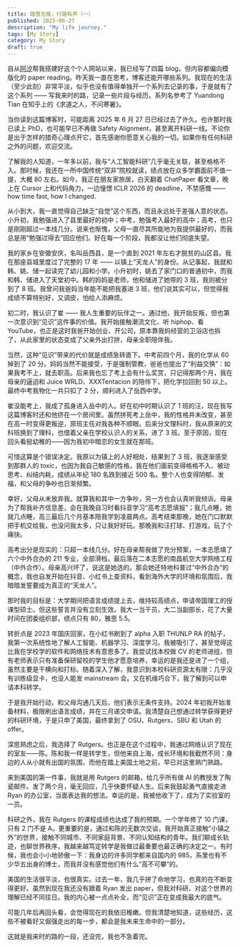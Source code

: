 ```yaml
---
title: 踏雪无痕，行路有声（一）
published: 2025-06-27
description: "My life journey."
tags: [My Story]
category: My Story
draft: true
---
```



自从[阿汐](https://axi404.top)帮我搭建好这个个人网站以来，我已经写了四篇 blog，但内容都偏向模版化的 paper reading。昨天我一直在思考，博客还能开哪些系列。我现在的生活（至少此刻）非常平淡，似乎也没有值得单独开一个系列去记录的事，于是就有了这个系列 —— 写我来时的路，记录一些片段与经历。系列名参考了 Yuandong Tian 在知乎上的《求道之人，不问寒暑》。

当你读到这篇博客时，可能距离 2025 年 6 月 27 日已经过去了许久。也许那时我已读上 PhD，也可能早已不再做 Safety Alignment，甚至离开科研一线。不论你是出于怎样的猎奇心理点开它，首先感谢你愿意关心我的一切。如果你有任何科研之外的问题，欢迎交流。

了解我的人知道，一年多以前，我与“人工智能科研”几乎毫无关联，甚至格格不入。那时候，我还在一所中国传统“双非”院校就读，绩点放在众多学霸面前不值一提，大概 80 左右。如今，我正在朋友家旅居，白天翻着 ChatPaper 看文章，晚上在 Cursor 上和代码角力，一边憧憬 ICLR 2026 的 deadline，不禁感慨 —— how time fast, how I changed.

从小到大，我一直觉得自己缺乏“自觉”这个东西，而且永远处于差强人意的状态。小升初，我勉强进入了县里最好的初中；中考，勉强考入最好的高中；高考，也只是刚刚超过一本线几分。说来也惭愧，父母一直尽其所能地为我提供最好的，而我总是用“勉强过得去”回应他们。好在每一个阶段，我都没让他们彻底失望。

我的家乡在安徽安庆，名叫岳西县，是一个直到 2021 年左右才脱贫的山区县。我在那座县城里度过了完整的 17 年 —— 以镇上“天龙人”的身份。从记事起，我就和韩、姚、储一起读完了幼儿园和小学。小升初时，姚去了家门口的普通初中，而我和韩、储进入了天堂初中。韩的妈妈是老师，他和储进了她带的 3 班，我则被分到了 8 班。我曾问我爸妈当年能不能把我塞进 3 班，他们说其实可以，但觉得我成绩不算特别好，又调皮，怕给人添麻烦。

初二时，我认识了崔 —— 我人生重要的玩伴之一。通过他，我开始反叛，但也第一次意识到“见识”这件事的价值。我开始接触潮流文化、听 hiphop、看 YouTube，也正是这时我爸开始创业、开公司，原本靠我妈经营的卫浴店也拆了，从此家里的状态变成了父亲外出打拼，母亲全职陪伴我。

当然，这种“见识”带来的代价就是成绩急转直下。中考前四个月，我的化学从 60 掉到了 20 分。妈妈当然不能接受，于是强制管教，爸爸也提出了“利益交换”：如果我考不上，就去职高。后来我也忘了考上会有什么奖赏，只记得那两个月，我在母亲的逼迫和 Juice WRLD、XXXTentacion 的陪伴下，把化学拉回到 50 以上。最终中考我物化一共只扣了 2 分，顺利进入了岳西中学。

崔没能考上，我成了孤身进入岳中的人。好在初中时期认识了 1 班的汪，现在我写这篇博客时还和他挤在一个房间里。虽然拼死考上岳中，我的性格并未改变，甚至在高一时变得更叛逆，原班主任对我各种不顺眼。后来分文理科时，我从原来的文科班换到了理科，也借着父亲在学校认识人的关系，进了 3 班。至于原因，现在回头看挺幼稚的——因为我初中暗恋的女生就在那班。

可惜这算是个错误决定。我原以为镇上的人好相处，结果到了 3 班，我逐渐感受到那群人的 toxic，也因为我自己敏感的性格，我在他们面前变得格格不入、被动思考、纠结内耗，成绩从年纪 180 名跌到接近 500 名。整个人也变得阴郁、发福，和父母的争吵也日渐频繁。

幸好，父母从未放弃我。就算我和其中一方争吵，另一方也会认真听我倾诉。母亲为了帮我补齐信息差，会在我晚自习时看抖音学习“高考志愿填报”；我几点睡，她就几点睡，高三最后几个月基本陪我学到凌晨两点。高考结束那晚，她在门口默默把手机交给我，也没问我太多，只让我好好玩。那晚我和汪打球、打游戏，玩了个痛快。

高考出分是现实的：只超一本线几分。好在母亲帮我做了充分预案，一本志愿填了六个中外合办的 211 专业，全部滑档，最后落在二本志愿的南昌航空大学网络工程（中外合作）。母亲高兴坏了，说这是她选的。那会她还特地科普过“中外合办”的概念，我也自发开始在抖音、小红书上查资料，看到海外大学的环境和氛围后，我暗暗发誓要成为真正的“天龙人”。

那时我的目标是：大学期间把语言成绩提上去，维持较高绩点，申请帝国理工的授课型硕士。但这些誓言并没有立刻生效。我大一当干员，大二当副部长，花了大量时间在团委组织部，绩点只有 80，雅思 5.5。

转折点是 2023 年国庆回家，在小红书刷到了 alpha 入职 THUNLP RA 的帖子，我第一次系统性地了解人工智能、机器学习、深度学习。我被吸引了，甚至觉得这比我在学校学的软件和网络技术有意思多了。我尝试找本校做 CV 的老师进组，但有老师表示只有准备保研留校的学生他才愿意培养，幸运的是我还是进了一个组，虽然主要是干横向和打标。随着深入了解，我意识到本校科研资源太有限：几乎没有训练级显卡，也没人能发 mainstream 会。又在机缘巧合下，我了解到可以申请本科转学。

于是我开始行动，和父母沟通几天后，他们表示无条件支持。2024 年初我开始准备材料，极限刷出语言成绩，并在三月递交申请。我清楚自己想通过转学获得更好的科研环境，于是只申了美国，最终拿到了 OSU、Rutgers、SBU 和 Utah 的 offer。

深思熟虑之后，我选择了 Rutgers。也正是在这个过程中，我通过网络认识了现在的室友——陈。陈和我一样是转学生，但他来自上海，成长环境和我截然不同：身边的人从小就有出国的氛围，而他在踏上美国土地之前，早已对这里熟门熟路。

来到美国的第一件事，我就是用 Rutgers 的邮箱，给几乎所有做 AI 的教授发了陶瓷邮件。发了两个月，毫无回应，几乎快要怀疑人生。后来我鼓起勇气直接走进 Ryan 的办公室，当面表达我的想法。幸运的是，我被他收下了，成为了实验室的一员。

科研之外，我在 Rutgers 的课程成绩也达成了我的预期。一个学年修了 10 门课，只有 2 门不是 A。更重要的是，通过和陈的无数次交谈，我开始真正接触“小镇之外”的世界，接触不同城市、不同家庭背景、不同认知结构的青年。我们聊成长轨迹，也聊世界秩序，我越来越笃定转学是我做过最重要也最正确的决定之一。有时候，我也会小小地骄傲一下：我身边的许多同学都来自国内的 985，系里也有不少华五出身的博士，而我并没有感觉他们有什么“高不可攀”的。

美国的生活很平淡，也很真实。过去一年，我几乎拼了命地学习，也真的在不断变得更好。虽然到现在我还没有跟着 Ryan 发出 paper，但我对科研、对这个世界的理解已经不同往日。我的内心被一点点补全，而“见识”正在变成我最大的底气。

可能几年后再回头看，会觉得现在的我依旧稚嫩。但我清楚地知道，这些经历，这些不被看好又倔强走出的每一步，都会是我未来生命中的一部分。

这就是我来时的路的一段，还没完，我也不急着完。
